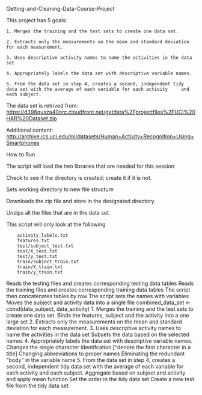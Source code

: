 Getting-and-Cleaning-Data-Course-Project

This project has 5 goals:

    1. Merges the training and the test sets to create one data set.
    
    2. Extracts only the measurements on the mean and standard deviation for each measurement.
    
    3. Uses descriptive activity names to name the activities in the data set
    
    4. Appropriately labels the data set with descriptive variable names.
    
    5. From the data set in step 4, creates a second, independent tidy data set with the average of each variable for each activity     and each subject.
    
The data set is retrived from:
https://d396qusza40orc.cloudfront.net/getdata%2Fprojectfiles%2FUCI%20HAR%20Dataset.zip

Additional content:
http://archive.ics.uci.edu/ml/datasets/Human+Activity+Recognition+Using+Smartphones


How to Run

The script will load the two libraries that are needed for this session

Check to see if the directory is created; create it if it is not.

Sets working directory to new file structure

Downloads the zip file and store in the designated directory.

Unzips all the files that are in the data set.

This script will only look at the following 

        activity_labels.txt
        features.txt
        test/subject_test.txt
        test/X_test.txt
        test/y_test.txt
        train/subject_train.txt
        train/X_train.txt
        train/y_train.txt

Reads the testing files and creates corresponding testing data tables
Reads the training files and creates corresponding training data tables
The script then concatenates tables by row
The script sets the names with variables
Moves the subject and activity data into a single file
combined_data_set <- cbind(data_subject, data_activity)
	1. Merges the training and the test sets to create one data set.
    	Binds the features, subject and the activity into a one large set
    2.  Extracts only the measurements on the mean and standard deviation for each measurement.
	3. Uses descriptive activity names to name the activities in the data set
		Subsets the data based on the selected names
	4. Appropriately labels the data set with descriptive variable names.
		Changes the single character identifcation [^denote the first character in a title]
		Changing abbreviations to proper names
		Eliminating the redundant "body" in the variable name
 	5. From the data set in step 4, creates a second, independent tidy data set with the average of each variable for  
    	each activity and each subject.
		Aggregate based on subject and activity and apply mean function
		Set the order in the tidy data set
		Create a new text file from the tidy data set
